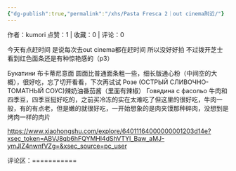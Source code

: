 ```yaml
---
{"dg-publish":true,"permalink":"/xhs/Pasta Fresca 2｜out cinema附近/"}
---
```


作者：kumori
点赞：1   |   收藏：0   |   评论：0

今天有点赶时间 是说每次去out cinema都在赶时间 所以没好好拍 不过拨开芝士看到红色面条还是有种惊艳感的（p3）
	
Букатини 布卡蒂尼意面 圆面比普通面条粗一些，细长版通心粉（中间空的大概），很好吃，忘了切开看看，下次再试试
Розе (ОСТРЫЙ СЛИВОЧНО-ТОМАТНЫЙ СОУС)辣奶油番茄酱（里面有辣椒）
Говядина с фасольо 牛肉和四季豆，四季豆挺好吃的，之前买冷冻的实在太难吃了但这里的很好吃，牛肉一般，有的有点老，但是嫩的就很好吃，一开始想象的是肉夹馍那种碎肉，没想到是烤肉一样的肉片

https://www.xiaohongshu.com/explore/64011164000000001203d14e?xsec_token=ABVJ8qb6hFQYMHl4dShVTYl_Baw_aMJ-ymJIZ4nwnfVZg=&xsec_source=pc_user

评论区：===========

